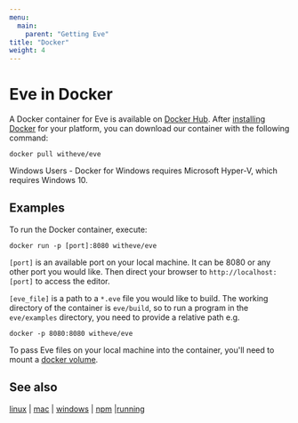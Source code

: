 ```yaml
---
menu:
  main:
    parent: "Getting Eve"
title: "Docker"
weight: 4
---
```


# Eve in Docker

A Docker container for Eve is available on [Docker Hub](https://hub.docker.com/r/witheve/eve/). After [installing Docker](http://www.docker.com/products/docker) for your platform, you can download our container with the following command:

```
docker pull witheve/eve
```

Windows Users - Docker for Windows requires Microsoft Hyper-V, which requires Windows 10.

## Examples

To run the Docker container, execute:

```
docker run -p [port]:8080 witheve/eve
```

`[port]` is an available port on your local machine. It can be 8080 or any other port you would like. Then direct your browser to `http://localhost:[port]` to access the editor.

`[eve_file]` is a path to a `*.eve` file you would like to build. The working directory of the container is `eve/build`, so to run a program in the `eve/examples` directory, you need to provide a relative path e.g. 

```
docker -p 8080:8080 witheve/eve
```

To pass Eve files on your local machine into the container, you'll need to mount a [docker volume](https://docs.docker.com/engine/tutorials/dockervolumes/). 

## See also

[linux](../linux) | [mac](../mac) | [windows](../windows) | [npm](../npm) |[running](../running)